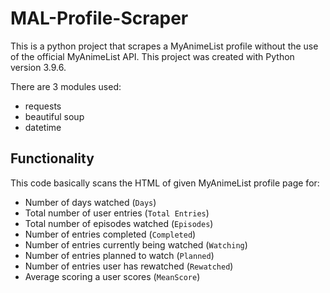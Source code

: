 # MAL-Profile-Scraper

This is a python project that scrapes a MyAnimeList profile without the use of the official MyAnimeList API. This project was created with Python version 3.9.6.

There are 3 modules used:

- requests
- beautiful soup
- datetime

## Functionality

This code basically scans the HTML of given MyAnimeList profile page for:

- Number of days watched (`Days`)
- Total number of user entries (`Total Entries`)
- Total number of episodes watched (`Episodes`)
- Number of entries completed (`Completed`)
- Number of entries currently being watched (`Watching`)
- Number of entries planned to watch (`Planned`)
- Number of entries user has rewatched (`Rewatched`)
- Average scoring a user scores (`MeanScore`)
